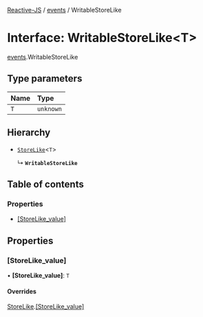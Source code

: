 [Reactive-JS](../README.md) / [events](../modules/events.md) / WritableStoreLike

# Interface: WritableStoreLike<T\>

[events](../modules/events.md).WritableStoreLike

## Type parameters

| Name | Type |
| :------ | :------ |
| `T` | `unknown` |

## Hierarchy

- [`StoreLike`](events.StoreLike.md)<`T`\>

  ↳ **`WritableStoreLike`**

## Table of contents

### Properties

- [[StoreLike\_value]](events.WritableStoreLike.md#[storelike_value])

## Properties

### [StoreLike\_value]

• **[StoreLike\_value]**: `T`

#### Overrides

[StoreLike](events.StoreLike.md).[[StoreLike_value]](events.StoreLike.md#[storelike_value])
